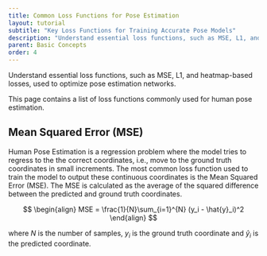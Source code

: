 ```yaml
---
title: Common Loss Functions for Pose Estimation
layout: tutorial
subtitle: "Key Loss Functions for Training Accurate Pose Models"
description: "Understand essential loss functions, such as MSE, L1, and heatmap-based losses, used to optimize pose estimation networks."
parent: Basic Concepts
order: 4
---
```


Understand essential loss functions, such as MSE, L1, and heatmap-based losses, used to optimize pose estimation networks.


This page contains a list of loss functions commonly used for human pose estimation.

## Mean Squared Error (MSE)

Human Pose Estimation is a regression problem where the model tries to regress to the the correct coordinates, i.e., move to the ground truth coordinates in small increments. The most common loss function used to train the model to output these continuous coordinates is the Mean Squared Error (MSE). The MSE is calculated as the average of the squared difference between the predicted and ground truth coordinates.

$$
\begin{align}
MSE = \frac{1}{N}\sum_{i=1}^{N} (y_i - \hat{y}_i)^2
\end{align}
$$

where $N$ is the number of samples, $y_i$ is the ground truth coordinate and $\hat{y}_i$ is the predicted coordinate.
